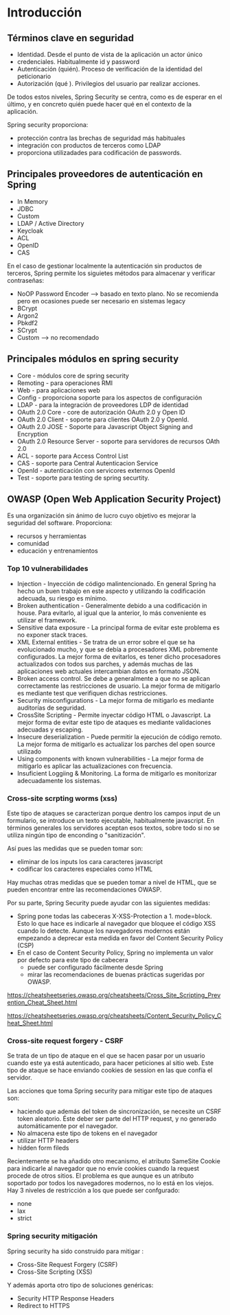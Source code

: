 # Introducción

## Términos clave en seguridad

* Identidad. Desde el punto de vista de la aplicación un actor único
* credenciales. Habitualmente id y password
* Autenticación (quién). Proceso de verificación de la identidad del peticionario
* Autorización (qué ). Privilegios del usuario par realizar acciones.

De todos estos niveles, Spring Security se centra, como es de esperar en el último, y en concreto quién puede hacer qué en el contexto de la aplicación.

Spring security proporciona:

* protección contra las brechas de seguridad más habituales
* integración con productos de terceros como LDAP
* proporciona utilizadades para codificación de passwords.

## Principales proveedores de autenticación en Spring

* In Memory
* JDBC
* Custom
* LDAP / Active Directory
* Keycloak
* ACL
* OpenID
* CAS

En el caso de gestionar localmente la autenticación sin productos de terceros, Spring permite los siguietes métodos para almacenar y verificar contraseñas:

* NoOP Password Encoder --> basado en texto plano. No se recomienda pero en ocasiones puede ser necesario en sistemas legacy
* BCrypt
* Argon2
* Pbkdf2
* SCrypt
* Custom --> no recomendado

## Principales módulos en spring security

* Core - módulos core de spring security
* Remoting - para operaciones RMI
* Web - para aplicaciones web
* Config - proporciona soporte para los aspectos de configuración
* LDAP - para la integración de proveedores LDP de identidad
* OAuth 2.0 Core - core de autorización OAuth 2.0 y Open ID
* OAuth 2.0 Client - soporte para clientes OAuth 2.0 y OpenId.
* OAuth 2.0 JOSE - Soporte para Javascript Object Signing and Encryption
* OAuth 2.0 Resource Server - soporte para servidores de recursos OAth 2.0
* ACL - soporte para Access Control List
* CAS - soporte para Central Autenticacion Service
* OpenId - autenticación con servicores externos OpenId
* Test - soporte para testing de spring securtity.

## OWASP (Open Web Application Security Project)

Es una organización sin ánimo de lucro cuyo objetivo es mejorar la seguridad del software. Proporciona:

* recursos y herramientas
* comunidad
* educación y entrenamientos

### Top 10 vulnerabilidades

* Injection - Inyección de código malintencionado. En general Spring ha hecho un buen trabajo en este aspecto y utilizando la codificación adecuada, su riesgo es mínimo.
* Broken authentication - Generalmente debido a una codificación in house. Para evitarlo, al igual que la anterior, lo más conveniente es utilizar el framework.
* Sensitive data exposure - La principal forma de evitar este problema es no exponer stack traces.
* XML External entities - Se tratra de un error sobre el que se ha evolucionado mucho, y que se debía a procesadores XML pobremente configurados. La mejor forma de evitarlos, es tener dicho procesadores actualizados con todos sus parches, y además muchas de las aplicaciones web actuales intercambian datos en formato JSON.
* Broken access control. Se debe a generalmente a que no se aplican correctamente las restricciones de usuario. La mejor forma de mitigarlo es mediante test que verifiquen dichas restricciones.
* Security misconfigurations - La mejor forma de mitigarlo es mediante auditorías de seguridad.
* CrossSite Scripting - Permite inyectar código HTML o Javascript. La mejor forma de evitar este tipo de ataques es mediante validaciones adecuadas y escaping.
* Insecure deserialization - Puede permitir la ejecución de código remoto. La mejor forma de mitigarlo es actualizar los parches del open source utilizado
* Using components with known vulnerabilities - La mejor forma de mitigarlo es aplicar las actualizaciones con frecuencia.
* Insuficient Loggiing & Monitoring. La forma de mitigarlo es monitorizar adecuadamente los sistemas.

### Cross-site scrpting worms (xss)

Este tipo de ataques se caracterizan porque dentro los campos input de un formulario, se introduce un texto ejecutable, habitualmente javascript. En términos generales los servidores aceptan esos textos, sobre todo si no se utiliza ningún tipo de enconding o "sanitización".

Así pues las medidas que se pueden tomar son:

* eliminar de los inputs los cara caracteres javascript
* codificar los caracteres especiales como HTML

Hay muchas otras medidas que se pueden tomar a nivel de HTML, que se pueden encontrar entre las recomendaciones OWASP.

Por su parte, Spring Security puede ayudar con las siguientes medidas:

* Spring pone todas las cabeceras X-XSS-Protection a 1. mode=block. Esto lo que hace es indicarle al navegador que bloquee el código XSS cuando lo detecte. Aunque los navegadores modernos están empezando a deprecar esta medida en favor del Content Security Policy (CSP)
* En el caso de Content Security Policy, Spring no implementa un valor por defecto para este tipo de cabecera
  * puede ser configurado fácilmente desde Spring
  * mirar las recomendaciones de buenas prácticas sugeridas por OWASP.

https://cheatsheetseries.owasp.org/cheatsheets/Cross_Site_Scripting_Prevention_Cheat_Sheet.html

https://cheatsheetseries.owasp.org/cheatsheets/Content_Security_Policy_Cheat_Sheet.html

### Cross-site request forgery - CSRF

Se trata de un tipo de ataque en el que se hacen pasar por un usuario cuando este ya está autenticado, para hacer peticiones al sitio web. Este tipo de ataque se hace enviando cookies de session en las que confía el servidor.

Las acciones que toma Spring security para mitigar este tipo de ataques son:

* haciendo que además del token de sincronización, se necesite un CSRF token aleatorio. Éste deber ser parte del HTTP request, y no generado automáticamente por el navegador.
* No almacena este tipo de tokens en el navegador
* utilizar HTTP headers
* hidden form fileds

Recientemente se ha añadido otro mecanismo, el atributo SameSite Cookie para indicarle al navegador que no envíe cookies cuando la request procede de otros sitios. El problema es que aunque es un atributo soportado por todos los navegadores modernos, no lo está en los viejos.
Hay 3 niveles de restricción a los que puede ser confgurado:

* none
* lax
* strict


### Spring security mitigación

Spring security ha sido construido para mitigar :

* Cross-Site Request Forgery (CSRF)
* Cross-Site Scripting (XSS)

Y además aporta otro tipo de soluciones genéricas:

* Security HTTP Response Headers
* Redirect to HTTPS
